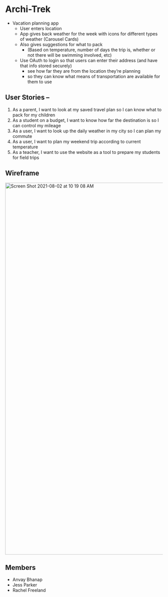 # Archi-Trek

- Vacation planning app
  - User enters location
  - App gives back weather for the week with icons for different types of weather (Carousel Cards)
  - Also gives suggestions for what to pack
      - (Based on temperature, number of days the trip is, whether or not there will be swimming involved, etc)
  - Use OAuth to login so that users can enter their address (and have that info stored securely)
    - see how far they are from the location they’re planning 
    - so they can know what means of transportation are available for them to use 


## User Stories – 
1. As a parent, I want to look at my saved travel plan so I can know what to pack for my children
2. As a student on a budget, I want to know how far the destination is so I can control my mileage 
3. As a user, I want to look up the daily weather in my city so I can plan my commute 
4. As a user, I want to plan my weekend trip according to current temperature 
5. As a teacher, I want to use the website as a tool to prepare my students for field trips

## Wireframe
<img width="1187" alt="Screen Shot 2021-08-02 at 10 19 08 AM" src="https://user-images.githubusercontent.com/53208269/127899935-7b2df826-de81-4474-86fe-5ed3ab70e9f3.png">




## Members
- Anvay Bhanap
- Jess Parker
- Rachel Freeland


